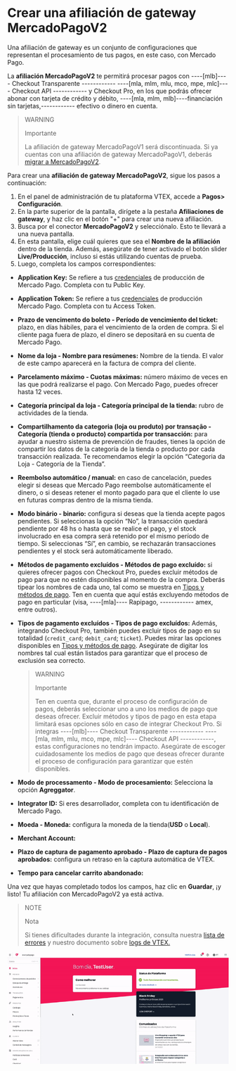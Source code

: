 # Crear una afiliación de gateway MercadoPagoV2 

Una afiliación de gateway es un conjunto de configuraciones que representan el procesamiento de tus pagos, en este caso, con Mercado Pago. 

La **afiliación MercadoPagoV2** te permitirá procesar pagos con ----[mlb]---- Checkout Transparente ------------ ----[mla, mlm, mlu, mco, mpe, mlc]---- Checkout API ------------ y Checkout Pro, en los que podrás ofrecer abonar con tarjeta de crédito y débito, ----[mla, mlm, mlb]----financiación sin tarjetas,------------ efectivo o dinero en cuenta. 

> WARNING
>
> Importante
>
> La afiliación de gateway MercadoPagoV1 será discontinuada. Si ya cuentas con una afiliación de gateway MercadoPagoV1, deberás [migrar a MercadoPagoV2](/developers/es/docs/vtex/integration/v1-v2-migration). 

Para crear una **afiliación de gateway MercadoPagoV2**, sigue los pasos a continuación:

1. En el panel de administración de tu plataforma VTEX, accede a **Pagos> Configuración**.
2. En la parte superior de la pantalla, dirígete a la pestaña **Afiliaciones de gateway**, y  haz clic en el botón "+" para crear una nueva afiliación.
3. Busca por el conector **MercadoPagoV2** y selecciónalo. Esto te llevará a una nueva pantalla.
4. En esta pantalla, elige cuál quieres que sea el **Nombre de la afiliación** dentro de la tienda. Además, asegúrate de tener activado el botón slider **Live/Producción**, incluso si estás utilizando cuentas de prueba.
5. Luego, completa los campos correspondientes:
 * **Application Key:** Se refiere a tus [credenciales](/developers/es/docs/vtex/additional-content/your-integrations/credentials) de producción de Mercado Pago. Completa con tu Public Key.
 * **Application Token:** Se refiere a tus [credenciales](/developers/es/docs/vtex/additional-content/your-integrations/credentials) de producción Mercado Pago. Completa con tu Access Token.
 * **Prazo de vencimento do boleto - Período de vencimiento del ticket:** plazo, en días hábiles, para el vencimiento de la orden de compra. Si el cliente paga fuera de plazo, el dinero se depositará en su cuenta de Mercado Pago.
 * **Nome da loja - Nombre para resúmenes:** Nombre de la tienda. El valor de este campo aparecerá en la factura de compra del cliente.
 * **Parcelamento máximo - Cuotas máximas:** número máximo de veces en las que podrá realizarse el pago.  Con Mercado Pago, puedes ofrecer hasta 12 veces.
 * **Categoría principal da loja - Categoría principal de la tienda:** rubro de actividades de la tienda.
 * **Compartilhamento da categoria (loja ou produto) por transação - Categoría (tienda o producto) compartida por transacción:** para ayudar a nuestro sistema de prevención de fraudes, tienes la opción de compartir los datos de la categoría de la tienda o producto por cada transacción realizada. Te recomendamos elegir la opción “Categoria da Loja - Categoría de la Tienda”.
 * **Reembolso automático / manual:** en caso de cancelación, puedes elegir si deseas que Mercado Pago reembolse automáticamente el dinero, o si deseas retener el monto pagado para que el cliente lo use en futuras compras dentro de la misma tienda.
 * **Modo binário - binario:** configura si deseas que la tienda acepte pagos pendientes. Si seleccionas la opción “No”, la transacción quedará pendiente por 48 hs o hasta que se realice el pago, y el stock involucrado en esa compra será retenido por el mismo período de tiempo. Si seleccionas “Sí”, en cambio, se rechazarán transacciones pendientes y el stock será automáticamente liberado.
 * **Métodos de pagamento excluídos - Métodos de pago excluído:** si quieres ofrecer pagos con Checkout Pro, puedes excluir métodos de pago para que no estén disponibles al momento de la compra. Deberás tipear los nombres de cada uno, tal como se muestra en [Tipos y métodos de pago](/developers/es/docs/vtex/payments-configuration/checkout-pro/exclude-payment-types-methods). Ten en cuenta que aquí estás excluyendo métodos de pago en particular (visa, ----[mla]---- Rapipago, ------------ amex, entre outros).
 * **Tipos de pagamento excluídos - Tipos de pago excluídos:** Además, integrando Checkout Pro, también puedes excluir tipos de pago en su totalidad (`credit_card`; `debit_card`; `ticket`). Puedes  mirar las opciones disponibles en [Tipos y métodos de pago](/developers/es/docs/vtex/payments-configuration/checkout-pro/exclude-payment-types-methods). Asegúrate de digitar los nombres tal cual están listados para garantizar que el proceso de exclusión sea correcto.

   > WARNING
   >
   > Importante
   >
   > Ten en cuenta que, durante el proceso de configuración de pagos, deberás seleccionar uno a uno los medios de pago que deseas ofrecer. Excluir métodos y tipos de pago en esta etapa limitará esas opciones sólo en caso de integrar Checkout Pro. Si integras  ----[mlb]---- Checkout Transparente ------------ ----[mla, mlm, mlu, mco, mpe, mlc]---- Checkout API ------------, estas configuraciones no tendrán impacto. Asegúrate de escoger cuidadosamente los medios de pago que deseas ofrecer durante el proceso de configuración para garantizar que estén disponibles.

 * **Modo de processamento - Modo de procesamiento:** Selecciona la opción **Agreggator**.
 * **Integrator ID:** Si eres desarrollador, completa con tu identificación de Mercado Pago.
 * **Moeda - Moneda:** configura la moneda de la tienda(**USD** o **Local**).
 * **Merchant Account:**
 * **Plazo de captura de pagamento aprobado - Plazo de captura de pagos aprobados:** configura un retraso en la captura automática de VTEX.
 * **Tempo para cancelar carrito abandonado:**

Una vez que hayas completado todos los campos, haz clic en **Guardar**, ¡y listo! Tu afiliación con MercadoPagoV2 ya está activa.


> NOTE
>
> Nota
>
> Si tienes dificultades durante la integración, consulta nuestra [lista de errores](/developers/es/guides/vtex/integration/possible-errors) y nuestro documento sobre [logs de VTEX.](/developers/es/guides/vtex/how-tos/logs)

![Crear afiliación de gateway MercadoPagoV2](/images/vtex/affiliationV2-imagenv2-pt.gif)